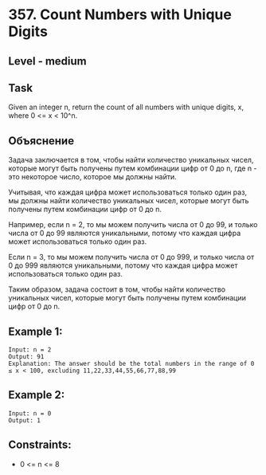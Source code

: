 # 357. Count Numbers with Unique Digits


## Level - medium


## Task
Given an integer n, return the count of all numbers with unique digits, x, where 0 <= x < 10^n.


## Объяснение
Задача заключается в том, чтобы найти количество уникальных чисел, 
которые могут быть получены путем комбинации цифр от 0 до n, где n - это некоторое число, которое мы должны найти.

Учитывая, что каждая цифра может использоваться только один раз, мы должны найти количество уникальных чисел, 
которые могут быть получены путем комбинации цифр от 0 до n.

Например, если n = 2, то мы можем получить числа от 0 до 99, и только числа от 0 до 99 являются уникальными, 
потому что каждая цифра может использоваться только один раз.

Если n = 3, то мы можем получить числа от 0 до 999, 
и только числа от 0 до 999 являются уникальными, потому что каждая цифра может использоваться только один раз.

Таким образом, задача состоит в том, чтобы найти количество уникальных чисел, 
которые могут быть получены путем комбинации цифр от 0 до n.


## Example 1:
````
Input: n = 2
Output: 91
Explanation: The answer should be the total numbers in the range of 0 ≤ x < 100, excluding 11,22,33,44,55,66,77,88,99
````


## Example 2:
````
Input: n = 0
Output: 1
````


## Constraints:
- 0 <= n <= 8